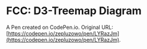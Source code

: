 # FCC: D3-Treemap Diagram

A Pen created on CodePen.io. Original URL: [https://codepen.io/zepluzowo/pen/LYRazJm](https://codepen.io/zepluzowo/pen/LYRazJm).


